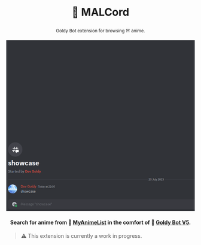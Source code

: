 <div align="center">

  # 🔷 MALCord

  <sub>Goldy Bot extension for browsing ⛩️ anime.</sub>

  <img src="./assets/showcase_2.gif" width="700px">

  #### Search for anime from 🔷 [MyAnimeList](https://myanimelist.net/) in the comfort of 🌟 [Goldy Bot V5](https://github.com/Goldy-Bot/Goldy-Bot-V5).

</div>


> ⚠️ This extension is currently a work in progress.
